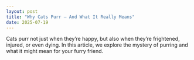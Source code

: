 ```yaml
---
layout: post
title: "Why Cats Purr — And What It Really Means"
date: 2025-07-19
---
```


Cats purr not just when they’re happy, but also when they’re frightened, injured, or even dying. In this article, we explore the mystery of purring and what it might mean for your furry friend.
